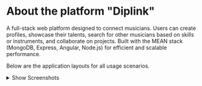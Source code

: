 # About the platform "Diplink"
A full-stack web platform designed to connect musicians. Users can create profiles, showcase their talents, search for other musicians based on skills or instruments, and collaborate on projects. Built with the MEAN stack (MongoDB, Express, Angular, Node.js) for efficient and scalable performance.

Below are the application layouts for all usage scenarios.

<details>
  <summary>Show Screenshots</summary>

  ### Screenshot 1
  ![LogIn](./screenshots/log-in.png)

  ### Screenshot 2
  ![Explore Page](./screenshots/explore-page.png)

</details>